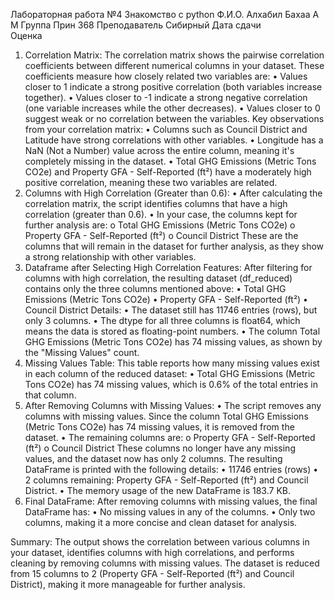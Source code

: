 
Лабораторная работа №4
Знакомство с python	Ф.И.О.	Алхабил Бахаа А М
	Группа	Прин 368
	Преподаватель 	Сибирный
	Дата сдачи	
	Оценка	


 

1. Correlation Matrix:
The correlation matrix shows the pairwise correlation coefficients between different numerical columns in your dataset. These coefficients measure how closely related two variables are:
•	Values closer to 1 indicate a strong positive correlation (both variables increase together).
•	Values closer to -1 indicate a strong negative correlation (one variable increases while the other decreases).
•	Values closer to 0 suggest weak or no correlation between the variables.
Key observations from your correlation matrix:
•	Columns such as Council District and Latitude have strong correlations with other variables.
•	Longitude has a NaN (Not a Number) value across the entire column, meaning it's completely missing in the dataset.
•	Total GHG Emissions (Metric Tons CO2e) and Property GFA - Self-Reported (ft²) have a moderately high positive correlation, meaning these two variables are related.
2. Columns with High Correlation (Greater than 0.6):
•	After calculating the correlation matrix, the script identifies columns that have a high correlation (greater than 0.6).
•	In your case, the columns kept for further analysis are:
o	Total GHG Emissions (Metric Tons CO2e)
o	Property GFA - Self-Reported (ft²)
o	Council District
These are the columns that will remain in the dataset for further analysis, as they show a strong relationship with other variables.
3. Dataframe after Selecting High Correlation Features:
After filtering for columns with high correlation, the resulting dataset (df_reduced) contains only the three columns mentioned above:
•	Total GHG Emissions (Metric Tons CO2e)
•	Property GFA - Self-Reported (ft²)
•	Council District
Details:
•	The dataset still has 11746 entries (rows), but only 3 columns.
•	The dtype for all three columns is float64, which means the data is stored as floating-point numbers.
•	The column Total GHG Emissions (Metric Tons CO2e) has 74 missing values, as shown by the "Missing Values" count.
4. Missing Values Table:
This table reports how many missing values exist in each column of the reduced dataset:
•	Total GHG Emissions (Metric Tons CO2e) has 74 missing values, which is 0.6% of the total entries in that column.
5. After Removing Columns with Missing Values:
•	The script removes any columns with missing values. Since the column Total GHG Emissions (Metric Tons CO2e) has 74 missing values, it is removed from the dataset.
•	The remaining columns are:
o	Property GFA - Self-Reported (ft²)
o	Council District
These columns no longer have any missing values, and the dataset now has only 2 columns.
The resulting DataFrame is printed with the following details:
•	11746 entries (rows)
•	2 columns remaining: Property GFA - Self-Reported (ft²) and Council District.
•	The memory usage of the new DataFrame is 183.7 KB.
6. Final DataFrame:
After removing columns with missing values, the final DataFrame has:
•	No missing values in any of the columns.
•	Only two columns, making it a more concise and clean dataset for analysis.

Summary:
The output shows the correlation between various columns in your dataset, identifies columns with high correlations, and performs cleaning by removing columns with missing values. The dataset is reduced from 15 columns to 2 (Property GFA - Self-Reported (ft²) and Council District), making it more manageable for further analysis.


